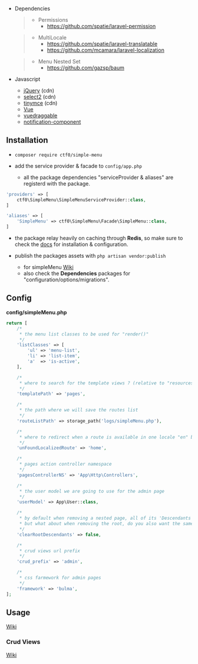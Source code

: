 - Dependencies
    > - Permissions
    >   - https://github.com/spatie/laravel-permission

    > - MultiLocale
    >   - https://github.com/spatie/laravel-translatable
    >   - https://github.com/mcamara/laravel-localization

    > - Menu Nested Set
    >   - https://github.com/gazsp/baum

- Javascript
    + [jQuery](https://jquery.com/) (cdn)
    + [select2](https://select2.github.io/) (cdn)
    + [tinymce](https://www.tinymce.com/) (cdn)
    + [Vue](https://vuejs.org/)
    + [vuedraggable](https://github.com/SortableJS/Vue.Draggable)
    + [notification-component](https://github.com/ctf0/Notification-Component)

## Installation

- `composer require ctf0/simple-menu`

- add the service provider & facade to `config/app.php`

    - all the package dependencies "serviceProvider & aliases" are registerd with the package.

```php
'providers' => [
    ctf0\SimpleMenu\SimpleMenuServiceProvider::class,
]

'aliases' => [
    'SimpleMenu' => ctf0\SimpleMenu\Facade\SimpleMenu::class,
]
```

- the package relay heavily on caching through **Redis**, so make sure to check the [docs](https://laravel.com/docs/5.4/redis) for installation & configuration.

- publish the packages assets with `php artisan vendor:publish`
    - for simpleMenu [Wiki](https://github.com/ctf0/simple-menu/wiki/Publish)
    - also check the **Dependencies** packages for "configuration/options/migrations".

## Config
**config/simpleMenu.php**
```php
return [
    /*
     * the menu list classes to be used for "render()"
     */
    'listClasses' => [
        'ul' => 'menu-list',
        'li' => 'list-item',
        'a'  => 'is-active',
    ],

    /*
     * where to search for the template views ? (relative to "resources\views" folder)
     */
    'templatePath' => 'pages',

    /*
     * the path where we will save the routes list
     */
    'routeListPath' => storage_path('logs/simpleMenu.php'),

    /*
     * where to redirect when a route is available in one locale "en" but not in another "fr" ?
     */
    'unFoundLocalizedRoute' => 'home',

    /*
     * pages action controller namespace
     */
    'pagesControllerNS' => 'App\Http\Controllers',

    /*
     * the user model we are going to use for the admin page
     */
    'userModel' => App\User::class,

    /*
     * by default when removing a nested page, all of its 'Descendants' gets cleared.
     * but what about when removing the root, do you also want the same behavior ?
     */
    'clearRootDescendants' => false,

    /*
     * crud views url prefix
     */
    'crud_prefix' => 'admin',

    /*
     * css farmework for admin pages
     */
    'framework' => 'bulma',
];
```

## Usage
[Wiki](https://github.com/ctf0/simple-menu/wiki/Usage)

### Crud Views
[Wiki](https://github.com/ctf0/SimpleMenu/wiki/Crud-Views)
